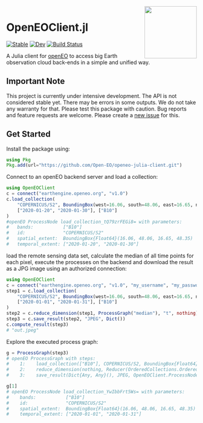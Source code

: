 <img src="https://openeo.org/images/openeo_logo.png" align="right" height="138" />

# OpenEOClient.jl

[![Stable](https://img.shields.io/badge/docs-stable-blue.svg)](https://Open-EO.github.io/openeo-julia-client/stable/)
[![Dev](https://img.shields.io/badge/docs-dev-blue.svg)](https://open-eo.github.io/openeo-julia-client/dev/)
[![Build Status](https://github.com/Open-EO/openeo-julia-client/actions/workflows/CI.yml/badge.svg?branch=main)](https://github.com/Open-EO/openeo-julia-client/actions/workflows/CI.yml?query=branch%3Amain)


A Julia client for [openEO](https://openeo.org/) to access big Earth observation cloud back-ends in a simple and unified way. 

## Important Note

This project is currently under intensive development.
The API is not considered stable yet.
There may be errors in some outputs.
We do not take any warranty for that.
Please test this package with caution.
Bug reports and feature requests are welcome.
Please create a [new issue](https://github.com/Open-EO/openeo-julia-client/issues/new) for this.

## Get Started

Install the package using:

```julia
using Pkg
Pkg.add(url="https://github.com/Open-EO/openeo-julia-client.git")
```

Connect to an openEO backend server and load a collection:

```julia
using OpenEOClient
c = connect("earthengine.openeo.org", "v1.0")
c.load_collection(
    "COPERNICUS/S2", BoundingBox(west=16.06, south=48.06, east=16.65, north=48.35),
    ["2020-01-20", "2020-01-30"], ["B10"]
)
#openEO ProcessNode load_collection_tQ79zrFEGi8= with parameters:
#   bands:           ["B10"]
#   id:              "COPERNICUS/S2"
#   spatial_extent:  BoundingBox{Float64}(16.06, 48.06, 16.65, 48.35)
#   temporal_extent: ["2020-01-20", "2020-01-30"]
```

load the remote sensing data set, calculate the median of all time points for each pixel, execute the processes on the backend and download the result as a JPG image using an authorized connection:


```julia
using OpenEOClient
c = connect("earthengine.openeo.org", "v1.0", "my_username", "my_password")
step1 = c.load_collection(
    "COPERNICUS/S2", BoundingBox(west=16.06, south=48.06, east=16.65, north=48.35),
    ["2020-01-01", "2020-01-31"], ["B10"]
)
step2 = c.reduce_dimension(step1, ProcessGraph("median"), "t", nothing)
step3 = c.save_result(step2, "JPEG", Dict())
c.compute_result(step3)
# "out.jpeg"
```

Explore the executed process graph:

```julia
g = ProcessGraph(step3)
# openEO ProcessGraph with steps:
#    1:    load_collection(["B10"], COPERNICUS/S2, BoundingBox{Float64}(16.06, 48.06, 16.65, 48.35), ["2020-01-01", "2020-01-31"])
#    2:    reduce_dimension(nothing, Reducer(OrderedCollections.OrderedDict{Symbol, ProcessNode}(:reduce1 => ProcessNode("reduce1", "median", Dict{Symbol, Any}(:data => Dict(:from_parameter => "data")), true))), OpenEOClient.ProcessNodeReference("load_collection_YwIbbFrt5Ws="), t)
#    3:    save_result(Dict{Any, Any}(), JPEG, OpenEOClient.ProcessNodeReference("reduce_dimension_7ezKGDXsnoE="))

g[1]
# openEO ProcessNode load_collection_YwIbbFrt5Ws= with parameters:
#    bands:           ["B10"]
#    id:              "COPERNICUS/S2"
#    spatial_extent:  BoundingBox{Float64}(16.06, 48.06, 16.65, 48.35)
#    temporal_extent: ["2020-01-01", "2020-01-31"]
```